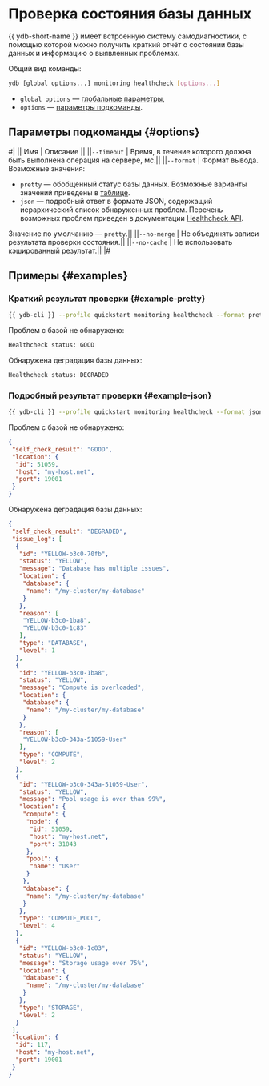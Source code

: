 # Проверка состояния базы данных

{{ ydb-short-name }} имеет встроенную систему самодиагностики, с помощью которой можно получить краткий отчёт о состоянии базы данных и информацию о выявленных проблемах.

Общий вид команды:

```bash
ydb [global options...] monitoring healthcheck [options...]
```

* `global options` — [глобальные параметры](global-options.md),
* `options` — [параметры подкоманды](#options).

## Параметры подкоманды {#options}

#|
|| Имя | Описание ||
||`--timeout` | Время, в течение которого должна быть выполнена операция на сервере, мс.||
||`--format` | Формат вывода. Возможные значения:

* `pretty` — обобщенный статус базы данных. Возможные варианты значений приведены в [таблице](../../ydb-sdk/health-check-api.md#selfcheck-result).
* `json` — подробный ответ в формате JSON, содержащий иерархический список обнаруженных проблем. Перечень возможных проблем приведен в документации [Healthcheck API](../../ydb-sdk/health-check-api.md#issues).

Значение по умолчанию — `pretty`.||
||`--no-merge` | Не объединять записи результата проверки состояния.||
||`--no-cache` | Не использовать кэшированный результат.||
|#

## Примеры {#examples}

### Краткий результат проверки {#example-pretty}

```bash
{{ ydb-cli }} --profile quickstart monitoring healthcheck --format pretty
```

Проблем с базой не обнаружено:

```bash
Healthcheck status: GOOD
```

Обнаружена деградация базы данных:

```bash
Healthcheck status: DEGRADED
```

### Подробный результат проверки {#example-json}


```bash
{{ ydb-cli }} --profile quickstart monitoring healthcheck --format json
```

Проблем с базой не обнаружено:

```json
{
 "self_check_result": "GOOD",
 "location": {
  "id": 51059,
  "host": "my-host.net",
  "port": 19001
 }
}
```

Обнаружена деградация базы данных:

```json
{
 "self_check_result": "DEGRADED",
 "issue_log": [
  {
   "id": "YELLOW-b3c0-70fb",
   "status": "YELLOW",
   "message": "Database has multiple issues",
   "location": {
    "database": {
     "name": "/my-cluster/my-database"
    }
   },
   "reason": [
    "YELLOW-b3c0-1ba8",
    "YELLOW-b3c0-1c83"
   ],
   "type": "DATABASE",
   "level": 1
  },
  {
   "id": "YELLOW-b3c0-1ba8",
   "status": "YELLOW",
   "message": "Compute is overloaded",
   "location": {
    "database": {
     "name": "/my-cluster/my-database"
    }
   },
   "reason": [
    "YELLOW-b3c0-343a-51059-User"
   ],
   "type": "COMPUTE",
   "level": 2
  },
  {
   "id": "YELLOW-b3c0-343a-51059-User",
   "status": "YELLOW",
   "message": "Pool usage is over than 99%",
   "location": {
    "compute": {
     "node": {
      "id": 51059,
      "host": "my-host.net",
      "port": 31043
     },
     "pool": {
      "name": "User"
     }
    },
    "database": {
     "name": "/my-cluster/my-database"
    }
   },
   "type": "COMPUTE_POOL",
   "level": 4
  },
  {
   "id": "YELLOW-b3c0-1c83",
   "status": "YELLOW",
   "message": "Storage usage over 75%",
   "location": {
    "database": {
     "name": "/my-cluster/my-database"
    }
   },
   "type": "STORAGE",
   "level": 2
  }
 ],
 "location": {
  "id": 117,
  "host": "my-host.net",
  "port": 19001
 }
}
```
